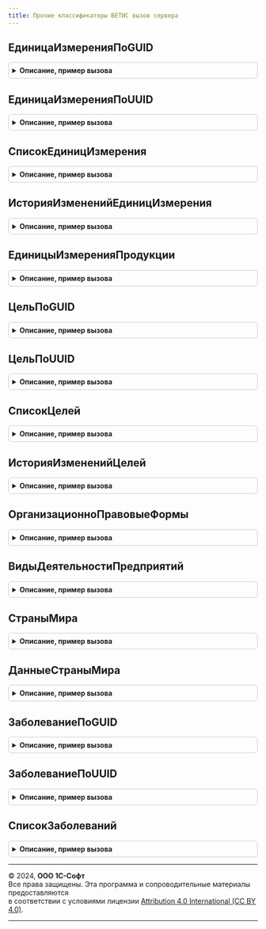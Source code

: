 ```yaml
---
title: Прочие классификаторы ВЕТИС вызов сервера
---
```



## ЕдиницаИзмеренияПоGUID
<details style="margin: 1em 0; padding: 0.5em; border: 1px solid #ccc; border-radius: 6px;">

<summary style="font-weight: bold; cursor: pointer;">Описание, пример вызова</summary>

```bsl

// Возвращает единицу измерения по идентификатору.
//
// Параметры:
//  Идентификатор - ОпределяемыйТип.УникальныйИдентификаторИС - Идентификатор.
//  ПараметрыОбмена - см. ИнтеграцияВЕТИС.ПараметрыОбмена
// Возвращаемое значение:
//  см. ИнтеграцияВЕТИС.ВыполнитьЗапросЭлементаКлассификатора
//
Функция ЕдиницаИзмеренияПоGUID(Идентификатор, ПараметрыОбмена = Неопределено) Экспорт
```

Пример вызова
```bsl
Результат = ПрочиеКлассификаторыВЕТИСВызовСервера.ЕдиницаИзмеренияПоGUID(Идентификатор, ПараметрыОбмена);
```
</details>

## ЕдиницаИзмеренияПоUUID
<details style="margin: 1em 0; padding: 0.5em; border: 1px solid #ccc; border-radius: 6px;">

<summary style="font-weight: bold; cursor: pointer;">Описание, пример вызова</summary>

```bsl

// Возвращает единицу измерения по идентификатору.
//
// Параметры:
//  Идентификатор - ОпределяемыйТип.УникальныйИдентификаторИС - Идентификатор.
//  ПараметрыОбмена - см. ИнтеграцияВЕТИС.ПараметрыОбмена
// Возвращаемое значение:
// см. ИнтеграцияВЕТИС.ВыполнитьЗапросЭлементаКлассификатора
//
Функция ЕдиницаИзмеренияПоUUID(Идентификатор, ПараметрыОбмена = Неопределено) Экспорт
```

Пример вызова
```bsl
Результат = ПрочиеКлассификаторыВЕТИСВызовСервера.ЕдиницаИзмеренияПоUUID(Идентификатор, ПараметрыОбмена);
```
</details>

## СписокЕдиницИзмерения
<details style="margin: 1em 0; padding: 0.5em; border: 1px solid #ccc; border-radius: 6px;">

<summary style="font-weight: bold; cursor: pointer;">Описание, пример вызова</summary>

```bsl

// Возвращает список единиц измерения.
//
// Параметры:
//  НомерСтраницы - Число - Номер страницы.
//  ХозяйствующийСубъект - СправочникСсылка.ХозяйствующиеСубъектыВЕТИС
//
// Возвращаемое значение:
//  см. ИнтеграцияВЕТИС.ВыполнитьЗапросЭлементовКлассификатора
//
Функция СписокЕдиницИзмерения(НомерСтраницы = 1, ХозяйствующийСубъект = Неопределено) Экспорт
```

Пример вызова
```bsl
Результат = ПрочиеКлассификаторыВЕТИСВызовСервера.СписокЕдиницИзмерения(НомерСтраницы, ХозяйствующийСубъект);
```
</details>

## ИсторияИзмененийЕдиницИзмерения
<details style="margin: 1em 0; padding: 0.5em; border: 1px solid #ccc; border-radius: 6px;">

<summary style="font-weight: bold; cursor: pointer;">Описание, пример вызова</summary>

```bsl

// Возвращает список измененных за период элементов единиц измерения.
//
// Параметры:
//  Интервал - Структура - Структура со свойствами:
// * НачалоПериода - Дата - Дата начала периода.
// * КонецПериода - Дата - Дата окончания периода.
//  НомерСтраницы - Число - Номер страницы.
//  КоличествоЭлементовНаСтранице - Неопределено - Количество элементов на странице
//  ПараметрыОбмена - Неопределено - Параметры обмена
//
// Возвращаемое значение:
// см. ИнтеграцияВЕТИС.ВыполнитьЗапросЭлементовКлассификатора
//
Функция ИсторияИзмененийЕдиницИзмерения(Интервал, НомерСтраницы = 1, Экспорт
```

Пример вызова
```bsl
Результат = ПрочиеКлассификаторыВЕТИСВызовСервера.ИсторияИзмененийЕдиницИзмерения(Интервал, НомерСтраницы, );
```
</details>

## ЕдиницыИзмеренияПродукции
<details style="margin: 1em 0; padding: 0.5em; border: 1px solid #ccc; border-radius: 6px;">

<summary style="font-weight: bold; cursor: pointer;">Описание, пример вызова</summary>

```bsl

// Возвращает таблицу доступных единиц измерения для различных видов продукции.
//
// Возвращаемое значение:
//  ТаблицаЗначений - Единицы измерения продукции:
// * ТипПродукцииGUID - ОпределяемыйТип.УникальныйИдентификаторИС
// * ТипПродукции - ОпределяемыйТип.СтрокаВЕТИС
// * ПродукцияGUID - ОпределяемыйТип.УникальныйИдентификаторИС
// * Продукция - ОпределяемыйТип.СтрокаВЕТИС
// * ВидПродукцииGUID - ОпределяемыйТип.УникальныйИдентификаторИС
// * ВидПродукции - ОпределяемыйТип.СтрокаВЕТИС
// * ГруппаЕдиницИзмерения - ОпределяемыйТип.СтрокаВЕТИС
// * ЕдиницаИзмеренияGUID - ОпределяемыйТип.УникальныйИдентификаторИС
// * ЕдиницаИзмерения - ОпределяемыйТип.СтрокаВЕТИС
// * ЕдиницаИзмеренияСсылка - СправочникСсылка.ЕдиницыИзмеренияВЕТИС -
Функция ЕдиницыИзмеренияПродукции() Экспорт
```

Пример вызова
```bsl
Результат = ПрочиеКлассификаторыВЕТИСВызовСервера.ЕдиницыИзмеренияПродукции() 
```
</details>

## ЦельПоGUID
<details style="margin: 1em 0; padding: 0.5em; border: 1px solid #ccc; border-radius: 6px;">

<summary style="font-weight: bold; cursor: pointer;">Описание, пример вызова</summary>

```bsl

// Возвращает назначение груза по идентификатору.
//
// Параметры:
//  Идентификатор - ОпределяемыйТип.УникальныйИдентификаторИС - Идентификатор.
//  ПараметрыОбмена - см. ИнтеграцияВЕТИС.ПараметрыОбмена
// Возвращаемое значение:
//  см. ИнтеграцияВЕТИС.ВыполнитьЗапросЭлементаКлассификатора
//
Функция ЦельПоGUID(Идентификатор, ПараметрыОбмена = Неопределено) Экспорт
```

Пример вызова
```bsl
Результат = ПрочиеКлассификаторыВЕТИСВызовСервера.ЦельПоGUID(Идентификатор, ПараметрыОбмена);
```
</details>

## ЦельПоUUID
<details style="margin: 1em 0; padding: 0.5em; border: 1px solid #ccc; border-radius: 6px;">

<summary style="font-weight: bold; cursor: pointer;">Описание, пример вызова</summary>

```bsl

// Возвращает цель по идентификатору.
//
// Параметры:
//  Идентификатор - ОпределяемыйТип.УникальныйИдентификаторИС - Идентификатор.
//  ПараметрыОбмена - см. ИнтеграцияВЕТИС.ПараметрыОбмена
// Возвращаемое значение:
//  см. ИнтеграцияВЕТИС.ВыполнитьЗапросЭлементаКлассификатора
//
Функция ЦельПоUUID(Идентификатор, ПараметрыОбмена = Неопределено) Экспорт
```

Пример вызова
```bsl
Результат = ПрочиеКлассификаторыВЕТИСВызовСервера.ЦельПоUUID(Идентификатор, ПараметрыОбмена);
```
</details>

## СписокЦелей
<details style="margin: 1em 0; padding: 0.5em; border: 1px solid #ccc; border-radius: 6px;">

<summary style="font-weight: bold; cursor: pointer;">Описание, пример вызова</summary>

```bsl

// Возвращает список целей.
//
// Параметры:
//  НомерСтраницы - Число - Номер страницы.
//
// Возвращаемое значение:
// см. ИнтеграцияВЕТИС.ВыполнитьЗапросЭлементовКлассификатора
//
Функция СписокЦелей(НомерСтраницы = 1) Экспорт
```

Пример вызова
```bsl
Результат = ПрочиеКлассификаторыВЕТИСВызовСервера.СписокЦелей(НомерСтраницы);
```
</details>

## ИсторияИзмененийЦелей
<details style="margin: 1em 0; padding: 0.5em; border: 1px solid #ccc; border-radius: 6px;">

<summary style="font-weight: bold; cursor: pointer;">Описание, пример вызова</summary>

```bsl

// Возвращает список измененных за период целей.
//
// Параметры:
//  Интервал - Структура - Структура со свойствами:
// * НачалоПериода - Дата - Дата начала периода.
// * КонецПериода - Дата - Дата окончания периода.
//  НомерСтраницы - Число - Номер страницы.
//  КоличествоЭлементовНаСтранице - Неопределено - Количество элементов на странице
//  ПараметрыОбмена - см. ИнтеграцияВЕТИС.ПараметрыОбмена
//
// Возвращаемое значение:
// см. ИнтеграцияВЕТИС.ВыполнитьЗапросЭлементовКлассификатора
//
Функция ИсторияИзмененийЦелей(Интервал, НомерСтраницы = 1, Экспорт
```

Пример вызова
```bsl
Результат = ПрочиеКлассификаторыВЕТИСВызовСервера.ИсторияИзмененийЦелей(Интервал, НомерСтраницы, );
```
</details>

## ОрганизационноПравовыеФормы
<details style="margin: 1em 0; padding: 0.5em; border: 1px solid #ccc; border-radius: 6px;">

<summary style="font-weight: bold; cursor: pointer;">Описание, пример вызова</summary>

```bsl

// Организационно правовые формы.
//
// Возвращаемое значение:
//  ТаблицаЗначений - Организационно правовые формы:
// * Код - ОпределяемыйТип.СтрокаВЕТИС
// * GUID - ОпределяемыйТип.УникальныйИдентификаторИС
// * Наименование - ОпределяемыйТип.СтрокаВЕТИС
Функция ОрганизационноПравовыеФормы() Экспорт
```

Пример вызова
```bsl
Результат = ПрочиеКлассификаторыВЕТИСВызовСервера.ОрганизационноПравовыеФормы() 
```
</details>

## ВидыДеятельностиПредприятий
<details style="margin: 1em 0; padding: 0.5em; border: 1px solid #ccc; border-radius: 6px;">

<summary style="font-weight: bold; cursor: pointer;">Описание, пример вызова</summary>

```bsl

// Виды деятельности предприятий.
//
// Возвращаемое значение:
//  ТаблицаЗначений - Виды деятельности предприятий:
// * GUID - ОпределяемыйТип.УникальныйИдентификаторИС
// * Наименование - ОпределяемыйТип.СтрокаВЕТИС
Функция ВидыДеятельностиПредприятий() Экспорт
```

Пример вызова
```bsl
Результат = ПрочиеКлассификаторыВЕТИСВызовСервера.ВидыДеятельностиПредприятий() 
```
</details>

## СтраныМира
<details style="margin: 1em 0; padding: 0.5em; border: 1px solid #ccc; border-radius: 6px;">

<summary style="font-weight: bold; cursor: pointer;">Описание, пример вызова</summary>

```bsl

// Страны мира.
//
// Возвращаемое значение:
//  ТаблицаЗначений - Страны мира:
// * КодАльфа2  - ОпределяемыйТип.СтрокаВЕТИС
// * КодАльфа3 - ОпределяемыйТип.СтрокаВЕТИС
// * GUID - ОпределяемыйТип.УникальныйИдентификаторИС
// * Наименование - ОпределяемыйТип.СтрокаВЕТИС
Функция СтраныМира() Экспорт
```

Пример вызова
```bsl
Результат = ПрочиеКлассификаторыВЕТИСВызовСервера.СтраныМира() 
```
</details>

## ДанныеСтраныМира
<details style="margin: 1em 0; padding: 0.5em; border: 1px solid #ccc; border-radius: 6px;">

<summary style="font-weight: bold; cursor: pointer;">Описание, пример вызова</summary>

```bsl

// Данные страны мира.
//
// Параметры:
//  Страна - СправочникСсылка.СтраныМира
//  СтраныМира - СправочникСсылка.СтраныМира - Страны мира
//
// Возвращаемое значение:
//  Структура - Данные страны мира:
// * Идентификатор - ОпределяемыйТип.УникальныйИдентификаторИС -
// * Наименование - ОпределяемыйТип.СтрокаВЕТИС -
Функция ДанныеСтраныМира(Страна, СтраныМира = Неопределено) Экспорт
```

Пример вызова
```bsl
Результат = ПрочиеКлассификаторыВЕТИСВызовСервера.ДанныеСтраныМира(Страна, СтраныМира);
```
</details>

## ЗаболеваниеПоGUID
<details style="margin: 1em 0; padding: 0.5em; border: 1px solid #ccc; border-radius: 6px;">

<summary style="font-weight: bold; cursor: pointer;">Описание, пример вызова</summary>

```bsl

// Возвращает назначение груза по идентификатору.
//
// Параметры:
//  Идентификатор - ОпределяемыйТип.УникальныйИдентификаторИС - Идентификатор.
//  ПараметрыОбмена - см. ИнтеграцияВЕТИС.ПараметрыОбмена
// Возвращаемое значение:
//  см. ИнтеграцияВЕТИС.ВыполнитьЗапросЭлементаКлассификатора
//
Функция ЗаболеваниеПоGUID(Идентификатор, ПараметрыОбмена = Неопределено) Экспорт
```

Пример вызова
```bsl
Результат = ПрочиеКлассификаторыВЕТИСВызовСервера.ЗаболеваниеПоGUID(Идентификатор, ПараметрыОбмена);
```
</details>

## ЗаболеваниеПоUUID
<details style="margin: 1em 0; padding: 0.5em; border: 1px solid #ccc; border-radius: 6px;">

<summary style="font-weight: bold; cursor: pointer;">Описание, пример вызова</summary>

```bsl

// Возвращает цель по идентификатору.
//
// Параметры:
//  Идентификатор - ОпределяемыйТип.УникальныйИдентификаторИС - Идентификатор.
//  ПараметрыОбмена - см. ИнтеграцияВЕТИС.ПараметрыОбмена
// Возвращаемое значение:
//  см. ИнтеграцияВЕТИС.ВыполнитьЗапросЭлементаКлассификатора
//
Функция ЗаболеваниеПоUUID(Идентификатор, ПараметрыОбмена = Неопределено) Экспорт
```

Пример вызова
```bsl
Результат = ПрочиеКлассификаторыВЕТИСВызовСервера.ЗаболеваниеПоUUID(Идентификатор, ПараметрыОбмена);
```
</details>

## СписокЗаболеваний
<details style="margin: 1em 0; padding: 0.5em; border: 1px solid #ccc; border-radius: 6px;">

<summary style="font-weight: bold; cursor: pointer;">Описание, пример вызова</summary>

```bsl

// Возвращает список заболеваний.
//
// Параметры:
//  НомерСтраницы - Число - Номер страницы.
//
// Возвращаемое значение:
//  см. ИнтеграцияВЕТИС.ВыполнитьЗапросЭлементаКлассификатора
//
Функция СписокЗаболеваний(НомерСтраницы = 1) Экспорт
```

Пример вызова
```bsl
Результат = ПрочиеКлассификаторыВЕТИСВызовСервера.СписокЗаболеваний(НомерСтраницы);
```
</details>

---

© 2024, **ООО 1С-Софт**  
Все права защищены. Эта программа и сопроводительные материалы предоставляются  
в соответствии с условиями лицензии [Attribution 4.0 International (CC BY 4.0)](https://creativecommons.org/licenses/by/4.0/legalcode).

---
